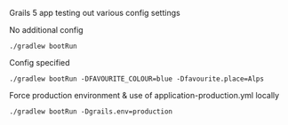 Grails 5 app testing out various config settings

No additional config

`./gradlew bootRun`

Config specified

`./gradlew bootRun -DFAVOURITE_COLOUR=blue -Dfavourite.place=Alps`

Force production environment & use of application-production.yml locally

`./gradlew bootRun -Dgrails.env=production`